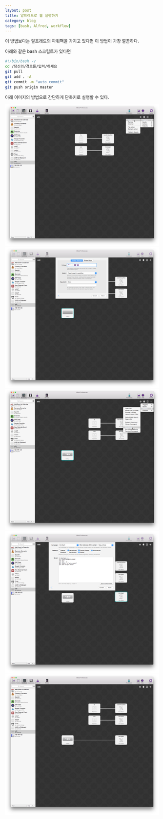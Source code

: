 ```yaml
---
layout: post
title: 알프레드로 쉘 실행하기
category: blog
tags: [bash, Alfred, workflow]
---
```


이 방법보다는 
알프레드의 파워팩을 가지고 있다면 이 방법이 가장 깔끔하다.

아래와 같은 bash 스크립트가 있다면
```bash
#!/bin/bash -v
cd /당신의/경로를/입력/하세요
git pull
git add . -A
git commit -m "auto commit"
git push origin master
```

아래 이미지의 방법으로 간단하게 단축키로 실행할 수 있다.

![알프레드설정](/images/posts/alfred-hotkey/e01edbfc_001.png)
![알프레드설정](/images/posts/alfred-hotkey/e01edbfc_002.png)  
![알프레드설정](/images/posts/alfred-hotkey/e01edbfc_003.png)  
![알프레드설정](/images/posts/alfred-hotkey/e01edbfc_004.png)  
![알프레드설정](/images/posts/alfred-hotkey/e01edbfc_005.png)  
